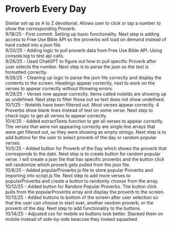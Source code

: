 # Proverb Every Day
Similar set up as A to Z devotional. Allows user to click or tap a number to show the corresponding Proverb.<br>
9/18/25 - First commit.  Setting up basic functionality. Next step is adding access to Free Use Bible API so the proverbs will load on demand instead of hard coded into a json file.<br>
9/20/25 - Adding logic to pull proverb data from Free Use Bible API.  Using console.log to test api calls.<br>
9/26/25 - Used ChatGPT to figure out how to pull specific Proverb after user selects the number.  Next step is to parse the json so the text is formatted correctly.<br>
9/28/25 - Cleaning up logic to parse the json file correctly and display the contents to the screen. Headings appear correctly, next to work on the verses to appear correctly without throwing errors.<br>
9/29/25 - Verses now appear correctly. Items called noteIds are showing up as undefined. Next step to filter those out so text does not show undefined.<br>
10/1/25 - NoteIds have been filtered out. Most verses appear correctly.  4 Proverbs show blank lines instead of text on some verse. Next step to check logic to get all verses to appear correctly.<br>
10/4/25 - Added extractTexts function to get all verses to appear correctly.  The verses that were not appearing correctly are single line arrays that were get filtered out, so they were showing as empty strings. Next step is to add buttons for the user to select proverb of the day or random popular verses.<br>
10/5/25 - Added button for Proverb of the Day which shows the proverb that corresponds to the date.  Next step is to create button for random popular verse. I will create a json file that has specific proverbs and the button click will randomize which proverb gets pulled from the json file.<br>
10/8/25 - Added popularProverbs.js file to store popular Proverbs and importing into script.js file.  Next step to add more verses to popularProverbs and create a button to randomly choose from the array.<br>
10/12/25 - Added button for Random Popular Proverbs. The button click pulls from the popularProverbs array and display the proverb to the screen.<br>
10/13/25 - Added buttons to bottom of the screen after user selection so that the user can choose to start over, another random proverb, or the proverb of the day. Next step to add functionality to the buttons.<br>
10/14/25 - Adjusted css for mobile so buttons look better.  Stacked them on mobile instead of side-by-side beacuse they looked squashed.<br>